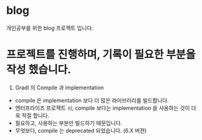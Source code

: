# blog
개인공부를 위한 blog 프로젝트 입니다.

# 프로젝트를 진행하며, 기록이 필요한 부분을 작성 했습니다.
1. Gradl 의 Compile 과 implementation
  - compile 은 implementation 보다 더 많은 라이브러리를 빌드합니다.
  - 엔터프라이즈 프로젝트 시, compile 보다는 implementation 을 사용하는 것이 더욱 적절 합니다. 
  - 필요하고, 사용하는 부분만 빌드하기 때문입니다. 
  - 무엇보다, compile 는 deprecated 되었습니다. (6.X 버젼)
